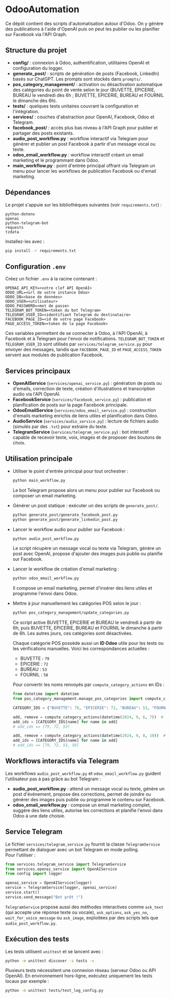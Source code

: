 # OdooAutomation

Ce dépôt contient des scripts d'automatisation autour d'Odoo. On y génère des publications à l'aide d'OpenAI puis on peut les publier ou les planifier sur Facebook via l'API Graph.

## Structure du projet

- **config/** : connexion à Odoo, authentification, utilitaires OpenAI et configuration du logger.
- **generate_post/** : scripts de génération de posts (Facebook, LinkedIn) basés sur ChatGPT. Les prompts sont stockés dans `prompts/`.
- **pos_category_management/** : activation ou désactivation automatique des catégories du point de vente selon le jour (BUVETTE, EPICERIE, BUREAU le vendredi dès 6h ; BUVETTE, EPICERIE, BUREAU et FOURNIL le dimanche dès 6h).
- **tests/** : quelques tests unitaires couvrant la configuration et l'intégration.
- **services/** : couches d'abstraction pour OpenAI, Facebook, Odoo et Telegram.
- **facebook_post/** : accès plus bas niveau à l'API Graph pour publier et partager des posts existants.
- **audio_post_workflow.py** : workflow interactif via Telegram pour générer et publier un post Facebook à partir d'un message vocal ou texte.
- **odoo_email_workflow.py** : workflow interactif créant un email marketing et le programmant dans Odoo.
- **main_workflow.py** : point d'entrée principal offrant via Telegram un menu pour lancer les workflows de publication Facebook ou d'email marketing.

## Dépendances

Le projet s'appuie sur les bibliothèques suivantes (voir `requirements.txt`) :

```
python-dotenv
openai
python-telegram-bot
requests
tzdata
```

Installez-les avec :

```bash
pip install -r requirements.txt
```

## Configuration `.env`

Créez un fichier `.env` à la racine contenant :

```dotenv
OPENAI_API_KEY=<votre clef API OpenAI>
ODOO_URL=<url de votre instance Odoo>
ODOO_DB=<base de données>
ODOO_USER=<utilisateur>
ODOO_PASSWORD=<mot de passe>
TELEGRAM_BOT_TOKEN=<token du bot Telegram>
TELEGRAM_USER_ID=<identifiant Telegram du destinataire>
FACEBOOK_PAGE_ID=<id de votre page Facebook>
PAGE_ACCESS_TOKEN=<token de la page Facebook>
```

Ces variables permettent de se connecter à Odoo, à l'API OpenAI, à Facebook et à Telegram pour l'envoi de notifications. `TELEGRAM_BOT_TOKEN` et `TELEGRAM_USER_ID` sont utilisés par `services/telegram_service.py` pour envoyer des messages, tandis que `FACEBOOK_PAGE_ID` et `PAGE_ACCESS_TOKEN` servent aux modules de publication Facebook.

## Services principaux

- **OpenAIService** (`services/openai_service.py`) : génération de posts ou d'emails, correction de texte, création d'illustrations et transcription audio via l'API OpenAI.
- **FacebookService** (`services/facebook_service.py`) : publication et planification de posts sur la page Facebook principale.
- **OdooEmailService** (`services/odoo_email_service.py`) : construction d'emails marketing enrichis de liens utiles et planification dans Odoo.
- **AudioService** (`services/audio_service.py`) : lecture de fichiers audio (simulés par des `.txt`) pour extraire du texte.
- **TelegramService** (`services/telegram_service.py`) : bot interactif capable de recevoir texte, voix, images et de proposer des boutons de choix.

## Utilisation principale

- Utiliser le point d'entrée principal pour tout orchestrer :
  ```bash
  python main_workflow.py
  ```
  Le bot Telegram propose alors un menu pour publier sur Facebook ou composer un email marketing.
- Générer un post statique : exécuter un des scripts de `generate_post/`.
  ```bash
  python generate_post/generate_facebook_post.py
  python generate_post/generate_linkedin_post.py
  ```
- Lancer le workflow audio pour publier sur Facebook :
  ```bash
  python audio_post_workflow.py
  ```
  Le script récupère un message vocal ou texte via Telegram, génère un post avec OpenAI, propose d'ajouter des images puis publie ou planifie sur Facebook.
- Lancer le workflow de création d'email marketing :
  ```bash
  python odoo_email_workflow.py
  ```
  Il compose un email marketing, permet d'insérer des liens utiles et programme l'envoi dans Odoo.
- Mettre à jour manuellement les catégories POS selon le jour :
  ```bash
  python pos_category_management/update_categories.py
  ```
  Ce script active BUVETTE, EPICERIE et BUREAU le vendredi à partir de 6h, puis BUVETTE, EPICERIE, BUREAU et FOURNIL le dimanche à partir de 6h. Les autres jours, ces catégories sont désactivées.

  Chaque catégorie POS possède aussi un **ID Odoo** utile pour les tests ou les vérifications manuelles. Voici les correspondances actuelles :

  - BUVETTE : `79`
  - EPICERIE : `72`
  - BUREAU : `53`
  - FOURNIL : `58`

  Pour convertir les noms renvoyés par `compute_category_actions` en IDs :

  ```python
  from datetime import datetime
  from pos_category_management.manage_pos_categories import compute_category_actions

  CATEGORY_IDS = {"BUVETTE": 79, "EPICERIE": 72, "BUREAU": 53, "FOURNIL": 58}

  add, remove = compute_category_actions(datetime(2024, 9, 6, 7))  # Vendredi 07h
  add_ids = [CATEGORY_IDS[name] for name in add]
  # add_ids == [79, 72, 53]

  add, remove = compute_category_actions(datetime(2024, 9, 8, 10))  # Dimanche 10h
  add_ids = [CATEGORY_IDS[name] for name in add]
  # add_ids == [79, 72, 53, 58]
  ```

## Workflows interactifs via Telegram

Les workflows `audio_post_workflow.py` et `odoo_email_workflow.py` guident l'utilisateur pas à pas grâce au bot Telegram :

- **audio_post_workflow.py** : attend un message vocal ou texte, génère un post d'événement, propose des corrections, permet de joindre ou générer des images puis publie ou programme le contenu sur Facebook.
- **odoo_email_workflow.py** : compose un email marketing complet, suggère des liens utiles, autorise les corrections et planifie l'envoi dans Odoo à une date choisie.

## Service Telegram

Le fichier `services/telegram_service.py` fournit la classe `TelegramService` permettant de dialoguer avec un bot Telegram en mode polling.  
Pour l'utiliser :

```python
from services.telegram_service import TelegramService
from services.openai_service import OpenAIService
from config import logger

openai_service = OpenAIService(logger)
service = TelegramService(logger, openai_service)
service.start()
service.send_message("Bot prêt !")
```

`TelegramService` propose aussi des méthodes interactives comme `ask_text` (qui accepte une réponse texte ou vocale), `ask_options`, `ask_yes_no`, `wait_for_voice_message` ou `ask_image`, exploitées par des scripts tels que `audio_post_workflow.py`.

## Exécution des tests

Les tests utilisent `unittest` et se lancent avec :

```bash
python -m unittest discover -s tests -v
```

Plusieurs tests nécessitent une connexion réseau (serveur Odoo ou API OpenAI). En environnement hors-ligne, exécutez uniquement les tests locaux par exemple :

```bash
python -m unittest tests/test_log_config.py
```
